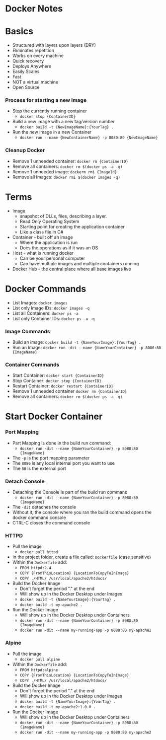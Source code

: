 # Docker Notes

# Basics

- Structured with layers upon layers (DRY)
- Eliminates repetition
- Works on every machine
- Quick recovery
- Deploys Anywhere
- Easily Scales
- Fast
- NOT a virtual machine
- Open Source

### Process for starting a new Image

- Stop the currently running container
  - `docker stop {ContainerID}`
- Build a new image with a new tag/version number
  - `docker build -t {NewImageName}:{YourTag} .`
- Run the new Image in a new Container 
  - `docker run --name {NewContainerName} -p 8080:80 {NewImageName}`

### Cleanup Docker

- Remove 1 unneeded container: `docker rm {ContainerID}`
- Remove all containers: `docker rm $(docker ps -a -q)`
- Remove 1 unneeded image: `dockerm rmi {ImageId}`
- Remove all Images: `docker rmi $(docker images -q)`

# Terms

- Image 
  - snapshot of DLLs, files, describing a layer. 
  - Read Only Operating System
  - Starting point for creating the application container
  - Like a class file in C#
- Container - built off an image
  - Where the application is run
  - Does the operations as if it was an OS
- Host - what is running docker
  - Can be your personal computer
  - Can have multiple images and multiple containers running
- Docker Hub - the central place where all base images live

# Docker Commands

- List Images: `docker images` 
- List only Image IDs: `docker images -q`
- List all Containers: `docker ps -a`
- List only Container IDs: `docker ps -a -q`

### Image Commands

- Build an image: `docker build -t {NameYourImage}:{YourTag} .`
- Run an Image: `docker run -dit --name {NameYourContainer} -p 8080:80 {ImageName}`

### Container Commands

- Start Container: `docker start {ContainerID}`
- Stop Container: `docker stop {ContainerID}`
- Restart Container: `docker restart {ContainerID}`
- Remove 1 unneeded container `docker rm {ContainerID}`
- Remove all containers: `docker rm $(docker ps -a -q)`

# Start Docker Container

### Port Mapping

- Part Mapping is done in the build run command:
  - `docker run -dit --name {NameYourContainer} -p 8080:80 {ImageName}`
- The `-p` is the port mapping parameter
- The `8080` is any local internal port you want to use
- The `80` is the external port

### Detach Console

- Detaching the Console is part of the build run command
  - `docker run -dit --name {NameYourContainer} -p 8080:80 {ImageName}`
- The `-dit` detaches the console
- Without it, the console where you ran the build command opens the docker command console
- CTRL-C closes the command console

### HTTPD

- Pull the image
  - `docker pull httpd`
- In the project folder, create a file called: `Dockerfile` (case sensitive)
- Within the `Dockerfile` add: 
  - `FROM httpd:2.4`
  - `COPY {FromThisLocation} {LocationToCopyToInImage}`
  - `COPY ./HTML/ /usr/local/apache2/htdocs/`
- Build the Docker Image
  - Don't forget the period "." at the end
  - Will show up in the Docker Desktop under Images
  - `docker build -t {NameYourImage}:{YourTag} .`
  - `docker build -t my-apache2 .`
- Run the Docker Image
  - Will show up in the Docker Desktop under Containers 
  - `docker run -dit --name {NameYourContainer} -p 8080:80 {ImageName}`
  - `docker run -dit --name my-running-app -p 8080:80 my-apache2`

### Alpine

- Pull the image
  - `docker pull alpine`
- Within the `Dockerfile` add: 
  - `FROM httpd:alpine`
  - `COPY {FromThisLocation} {LocationToCopyToInImage}`
  - `COPY ./HTML/ /usr/local/apache2/htdocs/`
- Build the Docker Image
  - Don't forget the period "." at the end
  - Will show up in the Docker Desktop under Images
  - `docker build -t {NameYourImage}:{YourTag} .`
  - `docker build -t my-apache2:1.0.0 .`
- Run the Docker Image
  - Will show up in the Docker Desktop under Containers 
  - `docker run -dit --name {NameYourContainer} -p 8080:80 {ImageName}`
  - `docker run -dit --name my-running-app -p 8080:80 my-apache2`
